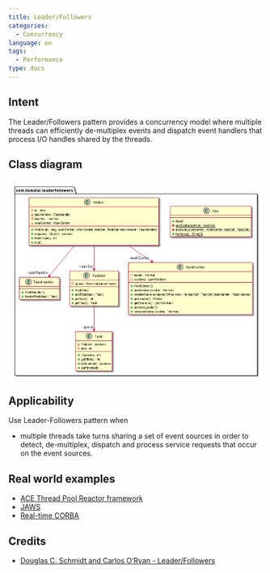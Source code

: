 ```yaml
---
title: Leader/Followers
categories:
  - Concurrency
language: en
tags:
  - Performance
type: docs
---
```


## Intent
The Leader/Followers pattern provides a concurrency model where multiple 
threads can efficiently de-multiplex events and dispatch event handlers 
that process I/O handles shared by the threads.

## Class diagram
![Leader/Followers class diagram](etc/leader-followers.png)

## Applicability
Use Leader-Followers pattern when

* multiple threads take turns sharing a set of event sources in order to detect, de-multiplex, dispatch and process service requests that occur on the event sources.

## Real world examples

* [ACE Thread Pool Reactor framework](https://www.dre.vanderbilt.edu/~schmidt/PDF/HPL.pdf)
* [JAWS](http://www.dre.vanderbilt.edu/~schmidt/PDF/PDCP.pdf)
* [Real-time CORBA](http://www.dre.vanderbilt.edu/~schmidt/PDF/RTS.pdf)

## Credits

* [Douglas C. Schmidt and Carlos O’Ryan - Leader/Followers](http://www.kircher-schwanninger.de/michael/publications/lf.pdf)
